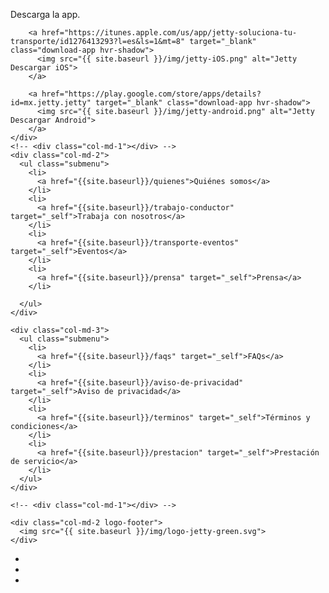 
<div class="container footer">

  <div class="row">
    <div class="col-md-4 footer-downapp">
      <p class="text-downapp">Descarga la app.</p>
        <!-- <a href="solicitud" class="btn btn-default btn-lg btn-green btn-header">¿A dónde te llevamos?</a> -->

        <a href="https://itunes.apple.com/us/app/jetty-soluciona-tu-transporte/id1276413293?l=es&ls=1&mt=8" target="_blank" class="download-app hvr-shadow">
          <img src="{{ site.baseurl }}/img/jetty-iOS.png" alt="Jetty Descargar iOS">
        </a>

        <a href="https://play.google.com/store/apps/details?id=mx.jetty.jetty" target="_blank" class="download-app hvr-shadow">
          <img src="{{ site.baseurl }}/img/jetty-android.png" alt="Jetty Descargar Android">
        </a>
    </div>
    <!-- <div class="col-md-1"></div> -->
    <div class="col-md-2">
      <ul class="submenu">
        <li>
          <a href="{{site.baseurl}}/quienes">Quiénes somos</a>
        </li>
        <li>
          <a href="{{site.baseurl}}/trabajo-conductor" target="_self">Trabaja con nosotros</a>
        </li>
        <li>
          <a href="{{site.baseurl}}/transporte-eventos" target="_self">Eventos</a>
        </li>
        <li>
          <a href="{{site.baseurl}}/prensa" target="_self">Prensa</a>
        </li>

      </ul>
    </div>

    <div class="col-md-3">
      <ul class="submenu">
        <li>
          <a href="{{site.baseurl}}/faqs" target="_self">FAQs</a>
        </li>
        <li>
          <a href="{{site.baseurl}}/aviso-de-privacidad" target="_self">Aviso de privacidad</a>
        </li>
        <li>
          <a href="{{site.baseurl}}/terminos" target="_self">Términos y condiciones</a>
        </li>
        <li>
          <a href="{{site.baseurl}}/prestacion" target="_self">Prestación de servicio</a>
        </li>
      </ul>
    </div>

    <!-- <div class="col-md-1"></div> -->

    <div class="col-md-2 logo-footer">
      <img src="{{ site.baseurl }}/img/logo-jetty-green.svg">
    </div>
  </div>

  <div class="row">
    <div class="col-md-12">
      <ul class="social text-center">
        <li class="social-mobile">
          <a href="https://www.facebook.com/JettyMX/" target="_blank" class="social-fb"></a>
        </li>
        <li class="social-mobile">
          <a href="https://twitter.com/jettymx" target="_blank" class="social-tw"></a>
        </li>
        <li class="social-mobile">
          <a href="https://www.instagram.com/jetty.mx" target="_blank" class="social-ins"></a>
        </li>
      </ul>
    </div>
  </div>

</div>